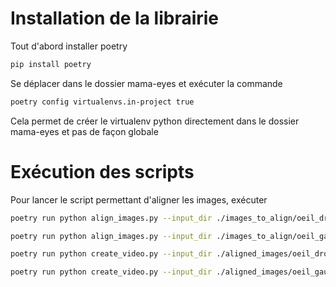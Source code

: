 # Installation de la librairie
Tout d'abord installer poetry
```bash
pip install poetry
```

Se déplacer dans le dossier mama-eyes et exécuter la commande
```bash
poetry config virtualenvs.in-project true
```

Cela permet de créer le virtualenv python directement dans le dossier mama-eyes et pas de façon globale


# Exécution des scripts
Pour lancer le script permettant d'aligner les images, exécuter
```bash
poetry run python align_images.py --input_dir ./images_to_align/oeil_droit --output_dir ./aligned_images/oeil_droit --reference_image ./images_to_align/oeil_droit/2018_05_14_D.JPG

poetry run python align_images.py --input_dir ./images_to_align/oeil_gauche --output_dir ./aligned_images/oeil_gauche --reference_image ./images_to_align/oeil_gauche/2018_05_25_G.JPG

poetry run python create_video.py --input_dir ./aligned_images/oeil_droit --output_file ./oeil_droit.mp4

poetry run python create_video.py --input_dir ./aligned_images/oeil_gauche --output_file ./oeil_gauche.mp4
```